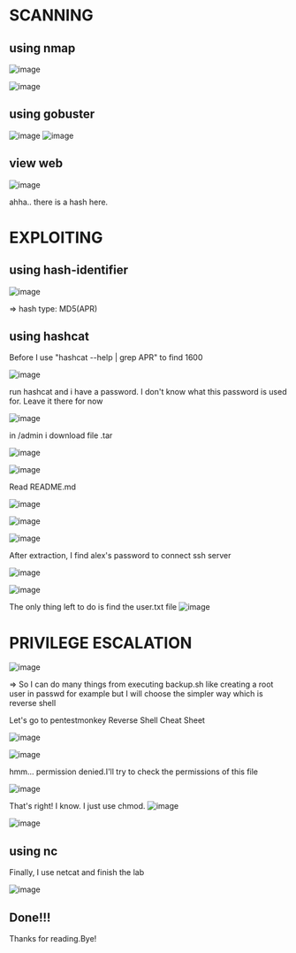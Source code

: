 # SCANNING
## using nmap
![image](https://github.com/nguyenngocdung18/tryhackme/assets/134156226/0d6d38d5-055b-45d3-8f0a-0dc8541f359f)

![image](https://github.com/nguyenngocdung18/tryhackme/assets/134156226/e36a646e-2e3d-450a-84a0-d2c0ffb8114f)

## using gobuster
![image](https://github.com/nguyenngocdung18/tryhackme/assets/134156226/b6339c97-d06a-44d5-a504-55b19e5cbe5e)
![image](https://github.com/nguyenngocdung18/tryhackme/assets/134156226/481550a8-5314-46f3-a39a-d26fe3cf61db)

## view web 

![image](https://github.com/nguyenngocdung18/tryhackme/assets/134156226/77d34fca-f7fa-44ef-84c2-4ba59b3ca746)

ahha.. there is a hash here.
# EXPLOITING
## using hash-identifier
![image](https://github.com/nguyenngocdung18/tryhackme/assets/134156226/fa601347-56c4-4905-92a3-bd6410e22f3a)

=> hash type: MD5(APR)
## using hashcat

Before I use "hashcat --help | grep APR" to find 1600 

![image](https://github.com/nguyenngocdung18/tryhackme/assets/134156226/2435504e-f9b2-488c-a03c-6c0026b1c8fe)

run hashcat and i have a password. I don't know what this password is used for. Leave it there for now

![image](https://github.com/nguyenngocdung18/tryhackme/assets/134156226/2652d519-d355-4687-9890-c61d30bc0c9a)

in /admin i download file .tar 

![image](https://github.com/nguyenngocdung18/tryhackme/assets/134156226/50f15982-81ae-4561-b7d8-2aa912a16c3a)


![image](https://github.com/nguyenngocdung18/tryhackme/assets/134156226/215e48c2-b1ba-4611-8b48-4a6ede5e5bed)

Read README.md 

![image](https://github.com/nguyenngocdung18/tryhackme/assets/134156226/37d2ebbf-1ab6-4fa0-81a3-c8ceb50944f2)


![image](https://github.com/nguyenngocdung18/tryhackme/assets/134156226/1ea6a1b1-3a76-4ab9-9151-ac8c435a491a)


![image](https://github.com/nguyenngocdung18/tryhackme/assets/134156226/02cc119d-070f-482b-bef1-644e0ff632fd)

After extraction, I find alex's password to connect ssh server

![image](https://github.com/nguyenngocdung18/tryhackme/assets/134156226/cdbf5feb-4f44-4d0c-b55a-a8a89a07c102)

![image](https://github.com/nguyenngocdung18/tryhackme/assets/134156226/e96f4bd0-56ff-45ab-9943-94d54ed7259a)

The only thing left to do is find the user.txt file
![image](https://github.com/nguyenngocdung18/tryhackme/assets/134156226/ffdea3a9-a6ba-4635-8050-2724ac0e951f)

# PRIVILEGE ESCALATION

![image](https://github.com/nguyenngocdung18/tryhackme/assets/134156226/e8cebdea-6316-4d2b-b492-cf0afa4e5c6d)

=> So I can do many things from executing backup.sh like creating a root user in passwd for example but I will choose the simpler way which is reverse shell

Let's go to pentestmonkey Reverse Shell Cheat Sheet

![image](https://github.com/nguyenngocdung18/tryhackme/assets/134156226/aba17155-466f-4bc9-a58d-305862b389ba)

![image](https://github.com/nguyenngocdung18/tryhackme/assets/134156226/eed26b2e-6a39-40a3-a797-add2e57418b2)

hmm... permission denied.I'll try to check the permissions of this file

![image](https://github.com/nguyenngocdung18/tryhackme/assets/134156226/1bc9054d-ec97-4863-830f-d68725bc8602)

That's right! I know. I just use chmod.
![image](https://github.com/nguyenngocdung18/tryhackme/assets/134156226/c2e71a67-0e08-4169-9967-6ef9dd9812f4)

![image](https://github.com/nguyenngocdung18/tryhackme/assets/134156226/bc4c508e-bbef-4626-b66d-2c134871024c)

## using nc
Finally, I use netcat and finish the lab

![image](https://github.com/nguyenngocdung18/tryhackme/assets/134156226/be32f7ff-38aa-44c5-9a85-ab2cc253846a)

## Done!!!
Thanks for reading.Bye!
